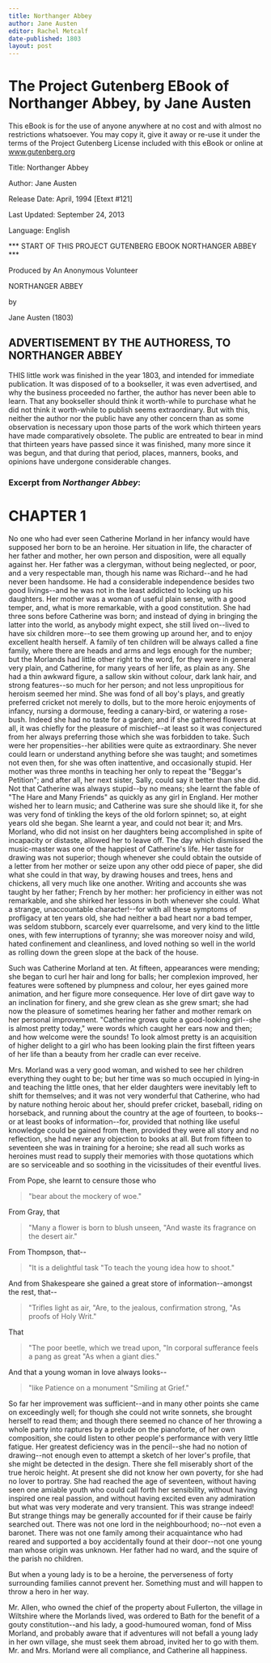 ```yaml
---
title: Northanger Abbey
author: Jane Austen
editor: Rachel Metcalf
date-published: 1803
layout: post
---
```



# The Project Gutenberg EBook of Northanger Abbey, by Jane Austen

This eBook is for the use of anyone anywhere at no cost and with
almost no restrictions whatsoever.  You may copy it, give it away or
re-use it under the terms of the Project Gutenberg License included
with this eBook or online at www.gutenberg.org


Title: Northanger Abbey

Author: Jane Austen

Release Date: April, 1994  [Etext #121]

Last Updated: September 24, 2013

Language: English


*** START OF THIS PROJECT GUTENBERG EBOOK NORTHANGER ABBEY ***




Produced by An Anonymous Volunteer





NORTHANGER ABBEY


by

Jane Austen (1803)




## ADVERTISEMENT BY THE AUTHORESS, TO NORTHANGER ABBEY

THIS little work was finished in the year 1803, and intended for
immediate publication. It was disposed of to a bookseller, it was even
advertised, and why the business proceeded no farther, the author
has never been able to learn. That any bookseller should think it
worth-while to purchase what he did not think it worth-while to publish
seems extraordinary. But with this, neither the author nor the public
have any other concern than as some observation is necessary upon those
parts of the work which thirteen years have made comparatively obsolete.
The public are entreated to bear in mind that thirteen years have passed
since it was finished, many more since it was begun, and that during
that period, places, manners, books, and opinions have undergone
considerable changes.



### Excerpt from *Northanger Abbey*:


# CHAPTER 1


No one who had ever seen Catherine Morland in her infancy would have
supposed her born to be an heroine. Her situation in life, the character
of her father and mother, her own person and disposition, were
all equally against her. Her father was a clergyman, without being
neglected, or poor, and a very respectable man, though his name
was Richard--and he had never been handsome. He had a considerable
independence besides two good livings--and he was not in the least
addicted to locking up his daughters. Her mother was a woman of useful
plain sense, with a good temper, and, what is more remarkable, with a
good constitution. She had three sons before Catherine was born; and
instead of dying in bringing the latter into the world, as anybody might
expect, she still lived on--lived to have six children more--to see them
growing up around her, and to enjoy excellent health herself. A family
of ten children will be always called a fine family, where there are
heads and arms and legs enough for the number; but the Morlands had
little other right to the word, for they were in general very plain, and
Catherine, for many years of her life, as plain as any. She had a thin
awkward figure, a sallow skin without colour, dark lank hair, and strong
features--so much for her person; and not less unpropitious for heroism
seemed her mind. She was fond of all boy's plays, and greatly preferred
cricket not merely to dolls, but to the more heroic enjoyments of
infancy, nursing a dormouse, feeding a canary-bird, or watering a
rose-bush. Indeed she had no taste for a garden; and if she gathered
flowers at all, it was chiefly for the pleasure of mischief--at least
so it was conjectured from her always preferring those which she was
forbidden to take. Such were her propensities--her abilities were quite
as extraordinary. She never could learn or understand anything
before she was taught; and sometimes not even then, for she was often
inattentive, and occasionally stupid. Her mother was three months in
teaching her only to repeat the "Beggar's Petition"; and after all, her
next sister, Sally, could say it better than she did. Not that Catherine
was always stupid--by no means; she learnt the fable of "The Hare and
Many Friends" as quickly as any girl in England. Her mother wished her
to learn music; and Catherine was sure she should like it, for she was
very fond of tinkling the keys of the old forlorn spinnet; so, at eight
years old she began. She learnt a year, and could not bear it; and Mrs.
Morland, who did not insist on her daughters being accomplished in
spite of incapacity or distaste, allowed her to leave off. The day which
dismissed the music-master was one of the happiest of Catherine's life.
Her taste for drawing was not superior; though whenever she could obtain
the outside of a letter from her mother or seize upon any other odd
piece of paper, she did what she could in that way, by drawing houses
and trees, hens and chickens, all very much like one another. Writing
and accounts she was taught by her father; French by her mother: her
proficiency in either was not remarkable, and she shirked her lessons in
both whenever she could. What a strange, unaccountable character!--for
with all these symptoms of profligacy at ten years old, she had neither
a bad heart nor a bad temper, was seldom stubborn, scarcely ever
quarrelsome, and very kind to the little ones, with few interruptions
of tyranny; she was moreover noisy and wild, hated confinement and
cleanliness, and loved nothing so well in the world as rolling down the
green slope at the back of the house.

Such was Catherine Morland at ten. At fifteen, appearances were mending;
she began to curl her hair and long for balls; her complexion improved,
her features were softened by plumpness and colour, her eyes gained more
animation, and her figure more consequence. Her love of dirt gave way to
an inclination for finery, and she grew clean as she grew smart; she had
now the pleasure of sometimes hearing her father and mother remark
on her personal improvement. "Catherine grows quite a good-looking
girl--she is almost pretty today," were words which caught her ears now
and then; and how welcome were the sounds! To look almost pretty is an
acquisition of higher delight to a girl who has been looking plain the
first fifteen years of her life than a beauty from her cradle can ever
receive.

Mrs. Morland was a very good woman, and wished to see her children
everything they ought to be; but her time was so much occupied in
lying-in and teaching the little ones, that her elder daughters were
inevitably left to shift for themselves; and it was not very wonderful
that Catherine, who had by nature nothing heroic about her, should
prefer cricket, baseball, riding on horseback, and running about
the country at the age of fourteen, to books--or at least books of
information--for, provided that nothing like useful knowledge could be
gained from them, provided they were all story and no reflection, she
had never any objection to books at all. But from fifteen to seventeen
she was in training for a heroine; she read all such works as heroines
must read to supply their memories with those quotations which are so
serviceable and so soothing in the vicissitudes of their eventful lives.

From Pope, she learnt to censure those who

> "bear about the mockery of woe."


From Gray, that

> "Many a flower is born to blush unseen,
> "And waste its fragrance on the desert air."


From Thompson, that--

> "It is a delightful task
> "To teach the young idea how to shoot."


And from Shakespeare she gained a great store of information--amongst
the rest, that--

> "Trifles light as air,
> "Are, to the jealous, confirmation strong,
> "As proofs of Holy Writ."


That

> "The poor beetle, which we tread upon,
> "In corporal sufferance feels a pang as great
> "As when a giant dies."


And that a young woman in love always looks--

> "like Patience on a monument
> "Smiling at Grief."


So far her improvement was sufficient--and in many other points she came
on exceedingly well; for though she could not write sonnets, she brought
herself to read them; and though there seemed no chance of her throwing
a whole party into raptures by a prelude on the pianoforte, of her own
composition, she could listen to other people's performance with very
little fatigue. Her greatest deficiency was in the pencil--she had no
notion of drawing--not enough even to attempt a sketch of her lover's
profile, that she might be detected in the design. There she fell
miserably short of the true heroic height. At present she did not know
her own poverty, for she had no lover to portray. She had reached the
age of seventeen, without having seen one amiable youth who could call
forth her sensibility, without having inspired one real passion, and
without having excited even any admiration but what was very moderate
and very transient. This was strange indeed! But strange things may be
generally accounted for if their cause be fairly searched out. There was
not one lord in the neighbourhood; no--not even a baronet. There was not
one family among their acquaintance who had reared and supported a boy
accidentally found at their door--not one young man whose origin
was unknown. Her father had no ward, and the squire of the parish no
children.

But when a young lady is to be a heroine, the perverseness of forty
surrounding families cannot prevent her. Something must and will happen
to throw a hero in her way.

Mr. Allen, who owned the chief of the property about Fullerton, the
village in Wiltshire where the Morlands lived, was ordered to Bath
for the benefit of a gouty constitution--and his lady, a good-humoured
woman, fond of Miss Morland, and probably aware that if adventures will
not befall a young lady in her own village, she must seek them abroad,
invited her to go with them. Mr. and Mrs. Morland were all compliance,
and Catherine all happiness.




